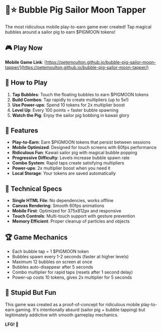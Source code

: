# 🐷⭐ Bubble Pig Sailor Moon Tapper

The most ridiculous mobile play-to-earn game ever created! Tap magical bubbles around a sailor pig to earn $PIGMOON tokens!

## 🎮 Play Now

**Mobile Game Link**: [https://petemoulton.github.io/bubble-pig-sailor-moon-tapper/](https://petemoulton.github.io/bubble-pig-sailor-moon-tapper/)

## 🎯 How to Play

1. **Tap Bubbles**: Touch the floating bubbles to earn $PIGMOON tokens
2. **Build Combos**: Tap rapidly to create multipliers (up to 5x!)
3. **Use Power-ups**: Spend 10 tokens for 2x multiplier boost
4. **Level Up**: Every 100 points = faster bubble spawning
5. **Watch the Pig**: Enjoy the sailor pig bobbing in kawaii glory

## 🚀 Features

- **Play-to-Earn**: Earn $PIGMOON tokens that persist between sessions
- **Mobile Optimized**: Designed for touch screens with 60fps performance
- **Ridiculous Fun**: Kawaii sailor pig with magical bubble popping
- **Progressive Difficulty**: Levels increase bubble spawn rate
- **Combo System**: Rapid taps create satisfying multipliers
- **Power-ups**: 2x multiplier boost when you need it
- **Local Storage**: Your tokens are saved automatically

## 🎨 Technical Specs

- **Single HTML File**: No dependencies, works offline
- **Canvas Rendering**: Smooth 60fps animations
- **Mobile First**: Optimized for 375x812px and responsive
- **Touch Controls**: Multi-touch support with gesture prevention
- **Memory Efficient**: Proper cleanup of particles and objects

## 🏆 Game Mechanics

- Each bubble tap = 1 $PIGMOON token
- Bubbles spawn every 1-2 seconds (faster at higher levels)
- Maximum 12 bubbles on screen at once
- Bubbles auto-disappear after 5 seconds
- Combo multiplier for rapid taps (resets after 1 second delay)
- Power-up costs 10 tokens, gives 2x multiplier for 5 seconds

## 🤖 Stupid But Fun

This game was created as a proof-of-concept for ridiculous mobile play-to-earn gaming. It's intentionally absurd (sailor pig + bubble tapping) but legitimately addictive with smooth gameplay mechanics.

**LFG! 🚀**